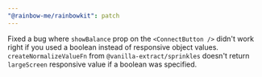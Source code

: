 ```yaml
---
"@rainbow-me/rainbowkit": patch
---
```


Fixed a bug where `showBalance` prop on the `<ConnectButton />` didn't work right if you used a boolean instead of responsive object values. `createNormalizeValueFn` from `@vanilla-extract/sprinkles` doesn't return `largeScreen` responsive value if a boolean was specified.
